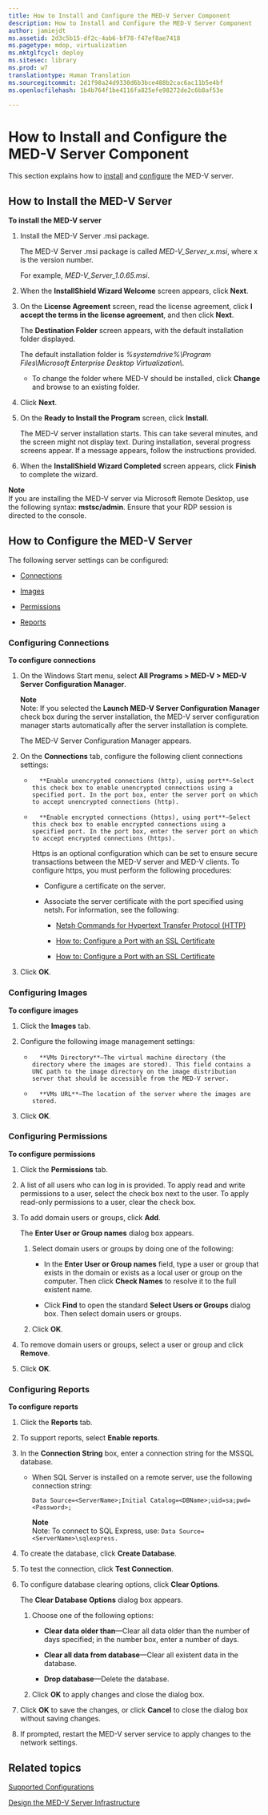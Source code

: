 ```yaml
---
title: How to Install and Configure the MED-V Server Component
description: How to Install and Configure the MED-V Server Component
author: jamiejdt
ms.assetid: 2d3c5b15-df2c-4ab6-bf78-f47ef8ae7418
ms.pagetype: mdop, virtualization
ms.mktglfcycl: deploy
ms.sitesec: library
ms.prod: w7
translationtype: Human Translation
ms.sourcegitcommit: 2d1f98a24d9330d6b3bce488b2cac6ac11b5e4bf
ms.openlocfilehash: 1b4b764f1be4116fa825efe98272de2c6b8af53e

---
```



# How to Install and Configure the MED-V Server Component


This section explains how to [install](#bkmk-howtoinstallthemedvserver) and [configure](#bkmk-howtoconfigurethemedvserver) the MED-V server.

## <a href="" id="bkmk-howtoinstallthemedvserver"></a>How to Install the MED-V Server


**To install the MED-V server**

1.  Install the MED-V Server .msi package.

    The MED-V Server .msi package is called *MED-V\_Server\_x.msi*, where x is the version number.

    For example, *MED-V\_Server\_1.0.65.msi*.

2.  When the **InstallShield Wizard Welcome** screen appears, click **Next**.

3.  On the **License Agreement** screen, read the license agreement, click **I accept the terms in the license agreement**, and then click **Next**.

    The **Destination Folder** screen appears, with the default installation folder displayed.

    The default installation folder is *%systemdrive%\\Program Files\\Microsoft Enterprise Desktop Virtualization\\*.

    -   To change the folder where MED-V should be installed, click **Change** and browse to an existing folder.

4.  Click **Next**.

5.  On the **Ready to Install the Program** screen, click **Install**.

    The MED-V server installation starts. This can take several minutes, and the screen might not display text. During installation, several progress screens appear. If a message appears, follow the instructions provided.

6.  When the **InstallShield Wizard Completed** screen appears, click **Finish** to complete the wizard.

**Note**  
If you are installing the MED-V server via Microsoft Remote Desktop, use the following syntax: **mstsc/admin**. Ensure that your RDP session is directed to the console.

 

## <a href="" id="bkmk-howtoconfigurethemedvserver"></a>How to Configure the MED-V Server


The following server settings can be configured:

-   [Connections](#bkmk-configuringconnections)

-   [Images](#bkmk-configuringimages)

-   [Permissions](#bkmk-configuringpermissions)

-   [Reports](#bkmk-configuringreports)

### <a href="" id="bkmk-configuringconnections"></a>Configuring Connections

**To configure connections**

1.  On the Windows Start menu, select **All Programs &gt; MED-V &gt; MED-V Server Configuration Manager**.

    **Note**  
    Note: If you selected the **Launch MED-V Server Configuration Manager** check box during the server installation, the MED-V server configuration manager starts automatically after the server installation is complete.

     

    The MED-V Server Configuration Manager appears.

2.  On the **Connections** tab, configure the following client connections settings:

    -   
            **Enable unencrypted connections (http), using port**—Select this check box to enable unencrypted connections using a specified port. In the port box, enter the server port on which to accept unencrypted connections (http).

    -   
            **Enable encrypted connections (https), using port**—Select this check box to enable encrypted connections using a specified port. In the port box, enter the server port on which to accept encrypted connections (https).

        Https is an optional configuration which can be set to ensure secure transactions between the MED-V server and MED-V clients. To configure https, you must perform the following procedures:

        -   Configure a certificate on the server.

        -   Associate the server certificate with the port specified using netsh. For information, see the following:

            -   [Netsh Commands for Hypertext Transfer Protocol (HTTP)](http://go.microsoft.com/fwlink/?LinkId=183314)

            -   [How to: Configure a Port with an SSL Certificate](http://go.microsoft.com/fwlink/?LinkID=183315)

            -   [How to: Configure a Port with an SSL Certificate](http://msdn.microsoft.com/library/ms733791.aspx)

3.  Click **OK**.

### <a href="" id="bkmk-configuringimages"></a>Configuring Images

**To configure images**

1.  Click the **Images** tab.

2.  Configure the following image management settings:

    -   
            **VMs Directory**—The virtual machine directory (the directory where the images are stored). This field contains a UNC path to the image directory on the image distribution server that should be accessible from the MED-V server.

    -   
            **VMs URL**—The location of the server where the images are stored.

3.  Click **OK**.

### <a href="" id="bkmk-configuringpermissions"></a>Configuring Permissions

**To configure permissions**

1.  Click the **Permissions** tab.

2.  A list of all users who can log in is provided. To apply read and write permissions to a user, select the check box next to the user. To apply read-only permissions to a user, clear the check box.

3.  To add domain users or groups, click **Add**.

    The **Enter User or Group names** dialog box appears.

    1.  Select domain users or groups by doing one of the following:

        -   In the **Enter User or Group names** field, type a user or group that exists in the domain or exists as a local user or group on the computer. Then click **Check Names** to resolve it to the full existent name.

        -   Click **Find** to open the standard **Select Users or Groups** dialog box. Then select domain users or groups.

    2.  Click **OK**.

4.  To remove domain users or groups, select a user or group and click **Remove**.

5.  Click **OK**.

### <a href="" id="bkmk-configuringreports"></a>Configuring Reports

**To configure reports**

1.  Click the **Reports** tab.

2.  To support reports, select **Enable reports**.

3.  In the **Connection String** box, enter a connection string for the MSSQL database.

    -   When SQL Server is installed on a remote server, use the following connection string:

        `Data Source=<ServerName>;Initial Catalog=<DBName>;uid=sa;pwd=<Password>;`

        **Note**  
        Note: To connect to SQL Express, use: `Data Source=<ServerName>\sqlexpress.`

         

4.  To create the database, click **Create Database**.

5.  To test the connection, click **Test Connection**.

6.  To configure database clearing options, click **Clear Options**.

    The **Clear Database Options** dialog box appears.

    1.  Choose one of the following options:

        -   
            **Clear data older than**—Clear all data older than the number of days specified; in the number box, enter a number of days.

        -   
            **Clear all data from database**—Clear all existent data in the database.

        -   
            **Drop database**—Delete the database.

    2.  Click **OK** to apply changes and close the dialog box.

7.  Click **OK** to save the changes, or click **Cancel** to close the dialog box without saving changes.

8.  If prompted, restart the MED-V server service to apply changes to the network settings.

## Related topics


[Supported Configurations](supported-configurationsmedv-orientation.md)

[Design the MED-V Server Infrastructure](design-the-med-v-server-infrastructure.md)

 

 








<!--HONumber=Jun16_HO4-->


